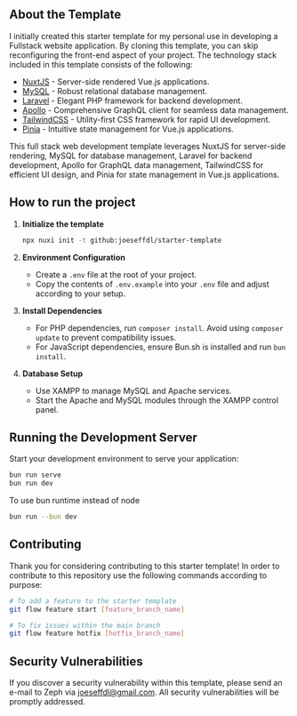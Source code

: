 ## About the Template

I initially created this starter template for my personal use in developing a Fullstack website application. By cloning this template, you can skip reconfiguring the front-end aspect of your project. The technology stack included in this template consists of the following:


- [NuxtJS](https://nuxt.com/docs/getting-started/introduction) - Server-side rendered Vue.js applications.
- [MySQL](https://dev.mysql.com/doc/) - Robust relational database management.
- [Laravel](https://laravel.com/docs/master/installation) - Elegant PHP framework for backend development.
- [Apollo](https://apollo.nuxtjs.org/getting-started/quick-start) - Comprehensive GraphQL client for seamless data management.
- [TailwindCSS](https://tailwindcss.com/docs/installation) - Utility-first CSS framework for rapid UI development.
- [Pinia](https://pinia.vuejs.org/getting-started.html) - Intuitive state management for Vue.js applications.

This full stack web development template leverages NuxtJS for server-side rendering, MySQL for database management, Laravel for backend development, Apollo for GraphQL data management, TailwindCSS for efficient UI design, and Pinia for state management in Vue.js applications.

## How to run the project

1. **Initialize the template**

    ```bash
    npx nuxi init -t github:joeseffdl/starter-template
    ```

2. **Environment Configuration**

    - Create a `.env` file at the root of your project.
    - Copy the contents of `.env.example` into your `.env` file and adjust according to your setup.

3. **Install Dependencies**

    - For PHP dependencies, run `composer install`. Avoid using `composer update` to prevent compatibility issues.
    - For JavaScript dependencies, ensure Bun.sh is installed and run `bun install`.

4. **Database Setup**

    - Use XAMPP to manage MySQL and Apache services.
    - Start the Apache and MySQL modules through the XAMPP control panel.

## Running the Development Server

Start your development environment to serve your application:

```bash
bun run serve
bun run dev
```

To use bun runtime instead of node

```bash
bun run --bun dev
```

## Contributing

Thank you for considering contributing to this starter template! In order to contribute to this repository use the following commands according to purpose:

```bash
# To add a feature to the starter template
git flow feature start [feature_branch_name]

# To fix issues within the main branch
git flow feature hotfix [hotfix_branch_name]
```

## Security Vulnerabilities

If you discover a security vulnerability within this template, please send an e-mail to Zeph via [joeseffdl@gmail.com](mailto:joeseffdl@gmail.com). All security vulnerabilities will be promptly addressed.
